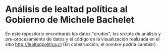 # Análisis de lealtad política al Gobierno de Michele Bachelet

En este repositorio encontrarás los datos "crudos", los srcipts de análisis y pre-procesamiento de datos y el código de la visualización realizada en el sitio <a href="http://cercanialegislativa.cl.s3-website-us-west-1.amazonaws.com/">http://lealtadpolitica.cl</a> (En construcción, el nombre podría cambiar).